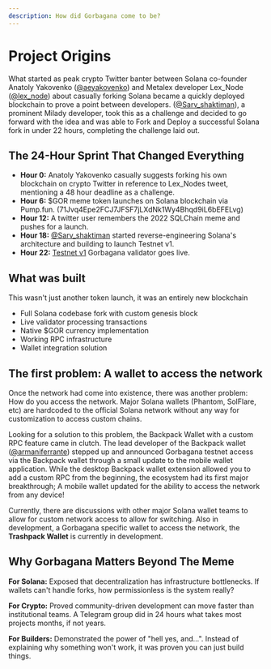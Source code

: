 ```yaml
---
description: How did Gorbagana come to be?
---
```


# Project Origins

What started as peak crypto Twitter banter between Solana co-founder Anatoly Yakovenko ([@aeyakovenko](https://x.com/aeyakovenko)) and Metalex developer Lex\_Node ([@lex\_node](https://x.com/lex_node)) about casually forking Solana became a quickly deployed blockchain to prove a point between developers. ([@Sarv\_shaktiman](https://x.com/Sarv_shaktiman)), a prominent Milady developer, took this as a challenge and decided to go forward with the idea and was able to Fork and Deploy a successful Solana fork in under 22 hours, completing the challenge laid out.

## The 24-Hour Sprint That Changed Everything

* **Hour 0:** Anatoly Yakovenko casually suggests forking his own blockchain on crypto Twitter in reference to Lex_Nodes tweet, mentioning a 48 hour deadline as a challenge.
* **Hour 6:** $GOR meme token launches on Solana blockchain via Pump.fun. (71Jvq4Epe2FCJ7JFSF7jLXdNk1Wy4Bhqd9iL6bEFELvg)
* **Hour 12:** A twitter user remembers the 2022 SQLChain meme and pushes for a launch.
* **Hour 18:** [@Sarv\_shaktiman](https://x.com/Sarv_shaktiman) started reverse-engineering Solana's architecture and building to launch Testnet v1.
* **Hour 22:** [Testnet v1](https://x.com/sarv_shaktiman/status/1935898043389198431) Gorbagana validator goes live. 

## What was built

This wasn't just another token launch, it was an entirely new blockchain

* Full Solana codebase fork with custom genesis block
* Live validator processing transactions
* Native $GOR currency implementation
* Working RPC infrastructure
* Wallet integration solution

## The first problem: A wallet to access the network

Once the network had come into existence, there was another problem: How do you access the network. Major Solana wallets (Phantom, SolFlare, etc) are hardcoded to the official Solana network without any way for customization to access custom chains.

Looking for a solution to this problem, the Backpack Wallet with a custom RPC feature came in clutch. The lead developer of the Backpack wallet ([@armaniferrante](https://x.com/armaniferrante)) stepped up and announced Gorbagana testnet access via the Backpack wallet through a small update to the mobile wallet application. While the desktop Backpack wallet extension allowed you to add a custom RPC from the beginning, the ecosystem had its first major breakthrough; A mobile wallet updated for the ability to access the network from any device!

Currently, there are discussions with other major Solana wallet teams to allow for custom network access to allow for switching. Also in development, a Gorbagana specific wallet to access the network, the **Trashpack Wallet** is currently in development.

## Why Gorbagana Matters Beyond The Meme

**For Solana:** Exposed that decentralization has infrastructure bottlenecks. If wallets can't handle forks, how permissionless is the system really?

**For Crypto:** Proved community-driven development can move faster than institutional teams. A Telegram group did in 24 hours what takes most projects months, if not years.

**For Builders:** Demonstrated the power of "hell yes, and...". Instead of explaining why something won't work, it was proven you can just build things.

##

